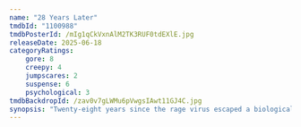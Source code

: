 ```yaml
---
name: "28 Years Later"
tmdbId: "1100988"
tmdbPosterId: /mIg1qCkVxnAlM2TK3RUF0tdEXlE.jpg
releaseDate: 2025-06-18
categoryRatings:
    gore: 8
    creepy: 4
    jumpscares: 2
    suspense: 6
    psychological: 3
tmdbBackdropId: /zav0v7gLWMu6pVwgsIAwt11GJ4C.jpg
synopsis: "Twenty-eight years since the rage virus escaped a biological weapons laboratory, now, still in a ruthlessly enforced quarantine, some have found ways to exist amidst the infected. One such group lives on a small island connected to the mainland by a single, heavily-defended causeway. When one member departs on a mission into the dark heart of the mainland, he discovers secrets, wonders, and horrors that have mutated not only the infected but other survivors as well."
---
```


